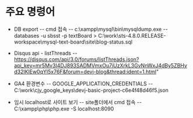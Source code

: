 # 주요 명령어
 - DB export
   -- cmd 접속
   -- c:\xampp\mysql\bin\mysqldump.exe --databases -u sbsst -p textBoard > C:\work\sts-4.8.0.RELEASE-workspace\mysql-text-board\site\blog-status.sql
   
 - Disqus api - listThreads
   -- https://disqus.com/api/3.0/forums/listThreads.json?api_key=mr5Mv3I4DJ893SADMVmxOu7iUzXrkL3GvNnWxJ4dBy5ZBHvd32lKlEw0qYI5x76F&forum=devj-blog&thread:ident=1.html"
   
 - GA4 환경변수
   -- GOOGLE_APPLICATION_CREDENTIALS
   -- C:\work\cjy_google_keys\devj-basic-project-c6e4f48d46f5.json
   
 - 임시 localhost로 사이트 보기
   -- site폴더에서 cmd 접속
   -- C:\xampp\php\php.exe -S localhost:8090
